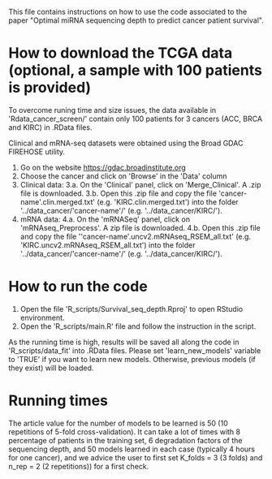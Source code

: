 This file contains instructions on how to use the code associated to the paper "Optimal miRNA sequencing depth to predict cancer patient survival".


How to download the TCGA data (optional, a sample with 100 patients is provided)
==================================

To overcome runing time and size issues, the data available in 'Rdata_cancer_screen/' contain only 100 patients for 3 cancers (ACC, BRCA and KIRC) in .RData files.

Clinical and mRNA-seq datasets were obtained using the Broad GDAC FIREHOSE utility.

1. Go on the website https://gdac.broadinstitute.org
2. Choose the cancer and click on 'Browse' in the 'Data' column
3. Clinical data:
	3.a. On the 'Clinical' panel, click on 'Merge_Clinical'. A .zip file is downloaded.
	3.b. Open this .zip file and copy the file 'cancer-name'.clin.merged.txt' 
	(e.g. 'KIRC.clin.merged.txt') into the folder '../data_cancer/'cancer-name'/' (e.g. '../data_cancer/KIRC/').
4. mRNA data:
	4.a. On the 'mRNASeq' panel, click on 'mRNAseq_Preprocess'. A zip file is downloaded.
	4.b. Open this .zip file and copy the file ''cancer-name'.uncv2.mRNAseq_RSEM_all.txt' 
	(e.g. 'KIRC.uncv2.mRNAseq_RSEM_all.txt') into the folder '../data_cancer/'cancer-name'/' (e.g. '../data_cancer/KIRC/').	
	

How to run the code 
==================================

1. Open the file 'R_scripts/Survival_seq_depth.Rproj' to open RStudio environment.
2. Open the 'R_scripts/main.R' file and follow the instruction in the script. 

As the running time is high, results will be saved all along the code in 'R_scripts/data_fit' into .RData files. Please set 'learn_new_models' variable to 'TRUE' if you want to learn new models. Otherwise, previous models (if they exist) will be loaded.


Running times 
==================================

The article value for the number of models to be learned is 50 (10 repetitions of 5-fold cross-validation). It can take a lot of times with 8 percentage of patients in the training set, 6 degradation factors of the sequencing depth, and 50 models learned in each case (typically 4 hours for one cancer), and we advice the user to first set K_folds = 3 (3 folds) and n_rep = 2 (2 repetitions)) for a first check.
